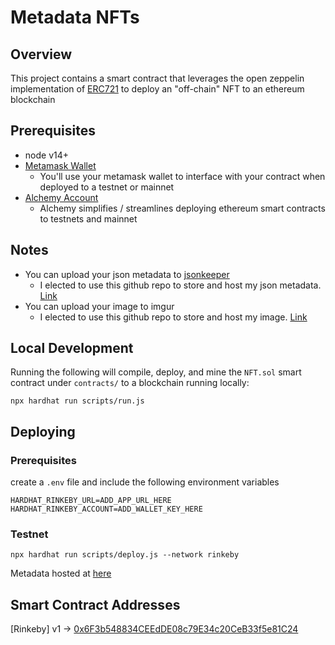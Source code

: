 # Metadata NFTs

## Overview
This project contains a smart contract that leverages the open zeppelin implementation of [ERC721](https://eips.ethereum.org/EIPS/eip-721) to deploy an "off-chain" NFT to an ethereum blockchain

## Prerequisites
- node v14+
- [Metamask Wallet](https://metamask.io/download.html)
  - You'll use your metamask wallet to interface with your contract when deployed to a testnet or mainnet
- [Alchemy Account](https://www.alchemy.com/)
  - Alchemy simplifies / streamlines deploying ethereum smart contracts to testnets and mainnet

## Notes
- You can upload your json metadata to [jsonkeeper](https://jsonkeeper.com/b/RUUS)
  - I elected to use this github repo to store and host my json metadata. [Link](https://raw.githubusercontent.com/mistermoe/blockchain/master/solidity/nfts/metadata.json)
- You can upload your image to imgur
  - I elected to use this github repo to store and host my image. [Link](https://raw.githubusercontent.com/mistermoe/blockchain/master/solidity/nfts/nft.png)

## Local Development
Running the following will compile, deploy, and mine the `NFT.sol` smart contract under `contracts/` to a blockchain running locally:
```
npx hardhat run scripts/run.js
```

## Deploying

### Prerequisites
create a `.env` file and include the following environment variables
```
HARDHAT_RINKEBY_URL=ADD_APP_URL_HERE
HARDHAT_RINKEBY_ACCOUNT=ADD_WALLET_KEY_HERE
```
### Testnet
```
npx hardhat run scripts/deploy.js --network rinkeby
```

Metadata hosted at [here](https://raw.githubusercontent.com/mistermoe/blockchain/master/solidity/nfts/metadata.json)


## Smart Contract Addresses
[Rinkeby] v1 -> [0x6F3b548834CEEdDE08c79E34c20CeB33f5e81C24](https://rinkeby.etherscan.io/tx/0xa40db43e6e6c6512a35a3cb3223b7d968df410cd1c796ea66ea7a0b8508d9a8e)